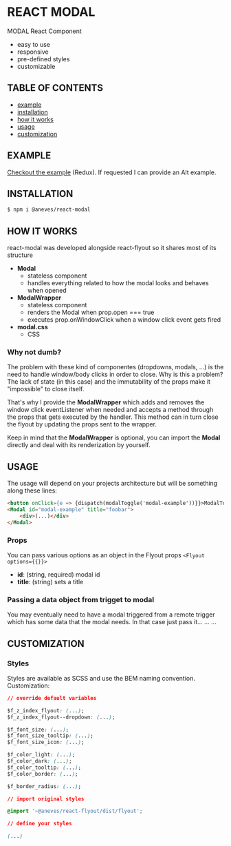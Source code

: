 # REACT MODAL

MODAL React Component

+ easy to use
+ responsive
+ pre-defined styles
+ customizable



## TABLE OF CONTENTS

+ [example](#example)
+ [installation](#installation)
+ [how it works](#how-it-works)
+ [usage](#usage)
+ [customization](#customization)



## EXAMPLE

[Checkout the example](https://alexandreneves.github.io/react-modal) (Redux).
If requested I can provide an Alt example.



## INSTALLATION

```sh
$ npm i @aneves/react-modal
```



## HOW IT WORKS

react-modal was developed alongside react-flyout so it shares most of its structure

+ **Modal**
    + stateless component
    + handles everything related to how the modal looks and behaves when opened
+ **ModalWrapper**
    + stateless component
    + renders the Modal when prop.open === true
    + executes prop.onWindowClick when a window click event gets fired
+ **modal.css**
    + CSS


### Why not dumb?

The problem with these kind of componentes (dropdowns, modals, ...) is the need to handle window/body clicks in order to close. Why is this a problem? The lack of state (in this case) and the immutability of the props make it "impossible" to close itself.

That's why I provide the **ModalWrapper** which adds and removes the window click eventListener when needed and accepts a method through the props that gets executed by the handler. This method can in turn close the flyout by updating the props sent to the wrapper.

Keep in mind that the **ModalWrapper** is optional, you can import the **Modal** directly and deal with its renderization by yourself.



## USAGE

The usage will depend on your projects architecture but will be something along these lines:


```html
<button onClick={e => {dispatch(modalToggle('modal-example'))}}>ModalToggle</button>
<Modal id="modal-example" title="foobar">
    <div>(...)</div>
</Modal>
```

### Props

You can pass various options as an object in the Flyout props `<Flyout options={{}}>`

+ **id**: (string, required) modal id
+ **title**: (string) sets a title

### Passing a data object from trigget to modal

You may eventually need to have a modal triggered from a remote trigger which has some data that the modal needs. In that case just pass it... ... ...



## CUSTOMIZATION

### Styles

Styles are available as SCSS and use the BEM naming convention.
Customization:

```css
// override default variables

$f_z_index_flyout: (...);
$f_z_index_flyout--dropdown: (...);

$f_font_size: (...);
$f_font_size_tooltip: (...);
$f_font_size_icon: (...);

$f_color_light: (...);
$f_color_dark: (...);
$f_color_tooltip: (...);
$f_color_border: (...);

$f_border_radius: (...);

// import original styles

@import '~@aneves/react-flyout/dist/flyout';

// define your styles

(...)
```
